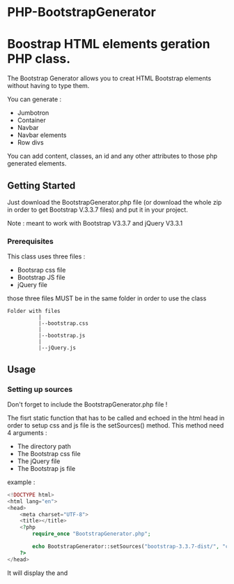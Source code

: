 # PHP-BootstrapGenerator
# Boostrap HTML elements geration PHP class.
The Bootstrap Generator allows you to creat HTML Bootstrap elements without having to type them.

You can generate : 
* Jumbotron
* Container
* Navbar
* Navbar elements
* Row divs

You can add content, classes, an id and any other attributes to those php generated elements.

## Getting Started

Just download the BootstrapGenerator.php file (or download the whole zip in order to get Bootstrap V.3.3.7 files) and put it in your project.

Note : meant to work with Bootstrap V3.3.7 and jQuery V3.3.1 


### Prerequisites

This class uses three files :
* Bootsrap css file
* Bootstrap JS file
* jQuery file

those three files MUST be in the same folder in order to use the class

```
Folder with files
          |
          |--bootstrap.css
          |
          |--bootstrap.js
          |
          |--jQuery.js
```


## Usage

### Setting up sources

Don't forget to include the BootstrapGenerator.php file !

The fisrt static function that has to be called and echoed in the html head in order to setup css and js file is the setSources() method.
This method need 4 arguments :
* The directory path
* The Bootstrap css file
* The jQuery file
* The Bootstrap js file

example :


```php
<!DOCTYPE html>
<html lang="en">
<head>
    <meta charset="UTF-8">
    <title></title>
    <?php
        require_once "BootstrapGenerator.php";

        echo BootstrapGenerator::setSources("bootstrap-3.3.7-dist/", "css/bootstrap.css", "js/jquery-3.3.1.js", "js/bootstrap.js");
    ?>
</head>
```

It will display the <link> and <script> tag with the attributes needed to lod the css and JS files.

### Generate elements
#### Generate jumbotron

Use the method **genJumbotron()** in order to generate a Jumbotron HTML element.
This method needs 4 attributes :
* $content : content displayed in the Jumbotron
* $class : class(es) to add to the Jumbotron
* $id : id of the Jumbotron
* $attributes : other attriubutes to add to the Jumbotron

Example :
```php
echo BootstrapGenerator::genJumbotron($nav."<h1>Hello, world!</h1>", "myClass1 myClass2", "myID", "style:'color: blue;'");
```

#### Generate container

Use the method **genContainer()** in order to generate a Container HTML element.
This method needs 5 attributes :
* $content : content displayed in the Container
* $fluid : boolean that indicates if the Container is fluid (true => fluid, false => not fluid)
* $class : class(es) to add to the Container
* $id : id of the Container
* $attributes : other attriubutes to add to the Container

Example :
```php
echo BootstrapGenerator::genContainer("<p>My content</p>", true, null, "myContainer", null);
```
#### Generate Navbar

Use the method **genNavbar()** in order to generate a Navbar HTML element.
This method needs 5 attributes :
* $content : content displayed in the Navbar
* $inverse : boolean that indicates if the Navbar is inversed (true => invered, false => not inversed)
* $class : class(es) to add to the Navbar
* $id : id of the Navbar
* $attributes : other attriubutes to add to the Navbar

Example :
```php
echo BootstrapGenerator::genNavbar($form, false, null, null, null);
```

#### Generate Navbar elements

Use the method **genNavbarElement()** in order to generate a Navbar element.
This method needs 5 attributes :
* $content : content displayed in the Navbar element
* $type : sring that indicates the type of the Navbar element ("brand", "form", "form-group", "text", "button")
* $class : class(es) to add to the Navbar element
* $id : id of the Navbar element
* $attributes : other attriubutes to add to the Navbar element

Example :
```php
echo BootstrapGenerator::genNavbarElement("Submit", "button", "btn-primary", null, null);
```


## Mix the possibilities !!!

You can of course mix all of those possibilities in order to create a full page, without having to write any html code for bootstrap elements !

Example :
```php
<!DOCTYPE html>
<html lang="en">
<head>
    <meta charset="UTF-8">
    <title></title>
    <?php
        //Include the class
        require_once "BootstrapGenerator.php";

        //Display the <link> and <source> tags
        echo BootstrapGenerator::setSources("bootstrap-3.3.7-dist/", "css/bootstrap.css",
            "js/jquery-3.3.1.js", "js/bootstrap.js");
    ?>
</head>
<body>

<?php

    //Creates a navbar button
    $button = BootstrapGenerator::genNavbarElement("Submit", "button", "btn-primary", null, null);

    //Creates a custom navbar brand
    $brand = BootstrapGenerator::genNavbarElement("My Brand", "brand", null, null, null);

    //Concatenate the elements in order to make one
    $formContent = $brand.$button;

    //Generates the form group
    $formGroup = BootstrapGenerator::genNavbarElement($formContent, "form-group", null, null, null);

    //Generates the nav form
    $form = BootstrapGenerator::genNavbarElement($formGroup, "form", null, null, "method='post'");

    //Generates the nav bar
    $nav = BootstrapGenerator::genNavbar($form, true, null, null, null);

    //Generates the jumbotron
    $jumbotron =  BootstrapGenerator::genJumbotron($nav."<br><h1>Hello, world!</h1>",
                    null, null, null);

    //Generates the container
    $container =  BootstrapGenerator::genContainer($jumbotron, true, null, null, null);

    //Displays the whole thing !
    echo $container;
?>

</body>
</html>
```

## Author

* **Tony Piton** - *Initial work* - [TonyPtn](https://github.com/TonyPtn)

## License

This project is licensed under the version 3 of the GNU Lesser General Public License - see the [LICENSE.md](LICENSE.md) file for details

